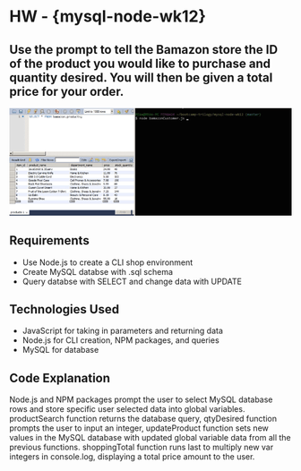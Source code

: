 # HW - {mysql-node-wk12}

## Use the prompt to tell the Bamazon store the ID of the product you would like to purchase and quantity desired. You will then be given a total price for your order.

![alt text](./img/bamazon-demo.gif)

## Requirements
- Use Node.js to create a CLI shop environment
- Create MySQL databse with .sql schema
- Query databse with SELECT and change data with UPDATE

## Technologies Used
- JavaScript for taking in parameters and returning data
- Node.js for CLI creation, NPM packages, and queries
- MySQL for database

## Code Explanation
Node.js and NPM packages prompt the user to select MySQL database rows and store specific user selected data into global variables. productSearch function returns the database query, qtyDesired function prompts the user to input an integer, updateProduct function sets new values in the MySQL database with updated global variable data from all the previous functions. shoppingTotal function runs last to multiply new var integers in console.log, displaying a total price amount to the user. 
